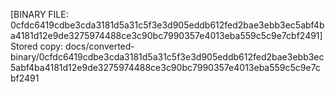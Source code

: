 [BINARY FILE: 0cfdc6419cdbe3cda3181d5a31c5f3e3d905eddb612fed2bae3ebb3ec5abf4ba4181d12e9de3275974488ce3c90bc7990357e4013eba559c5c9e7cbf2491]
Stored copy: docs/converted-binary/0cfdc6419cdbe3cda3181d5a31c5f3e3d905eddb612fed2bae3ebb3ec5abf4ba4181d12e9de3275974488ce3c90bc7990357e4013eba559c5c9e7cbf2491
